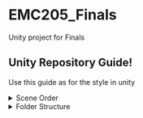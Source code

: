 # EMC205_Finals
 Unity project for Finals

## Unity Repository Guide!
Use this guide as for the style in unity

<details>
<Summary>Scene Order</Summary>
Use @ for main GameObjects
 
<dl>
 <dt>@Player</dt>
 <dd>PlayerModel<br>Hand</dd>
 <dt>@CameraHolder</dt>
 <dd>Camera</dd>
</dl>
</details>
<details>
 <summary>Folder Structure</summary>
 Make sure that folder is clean!
 One folder per assets
 
 | Folder  | Contents |
 | --------| -------- |
 | Scripts | Only contains scripts! |
 | Materials | Only contains materials! |

 If there are multiple scripts for a mechanic then create a sub folder!
 <dl>
  <dt>Scripts Folder</dt>
  <dd>
   <b>Player</b>
   <br>
   <pre>
    PlayerMovement.cs
    PlayerCamera.cs</dd>
  <dd>
   <b>Inventory</b>
   <pre>
    ItemList.cs
    ItemContainers.cs</dd>
 </dl>
</details>
